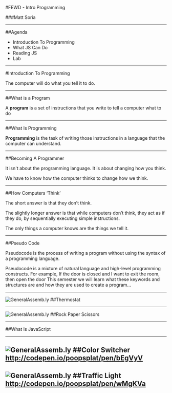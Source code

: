 #FEWD - Intro Programming

###Matt Soria

---


##Agenda

*	Introduction To Programming
*	What JS Can Do
*	Reading JS
*	Lab

---


#Introduction To Programming

The computer will do what you tell it to do.

---


##What is a Program

A __program__ is a set of instructions that you write to tell a computer what to do

---

##What Is Programming

__Programming__ is the task of writing those instructions in a language that the computer can understand.


---

##Becoming A Programmer

It isn't about the programming language. It is about changing how you think.

We have to know how the computer thinks to change how we think.

---

##How Computers ‘Think’

The short answer is that they don’t think.

The slightly longer answer is that while computers don’t think, they act as if they do, by sequentially executing simple instructions.

The only things a computer knows are the things we tell it.


---


##Pseudo Code

Pseudocode is the process of writing a program without using the syntax of a programming language.

Pseudocode is a mixture of natural language and high-level programming constructs. For example,
If the door is closed and I want to exit the room, then open the door
This semester we will learn what these keywords and structures are and how they are used to create a program…

---



![GeneralAssemb.ly](../../img/icons/code_along.png)
##Thermostat

---



![GeneralAssemb.ly](../../img/icons/exercise_icon_md.png)
##Rock Paper Scissors

---

##What Is JavaScript



---
![GeneralAssemb.ly](../../img/icons/code_along.png)
##Color Switcher
http://codepen.io/poopsplat/pen/bEgVyV
---



![GeneralAssemb.ly](../../img/icons/exercise_icon_md.png)
##Traffic Light
http://codepen.io/poopsplat/pen/wMgKVa
---
